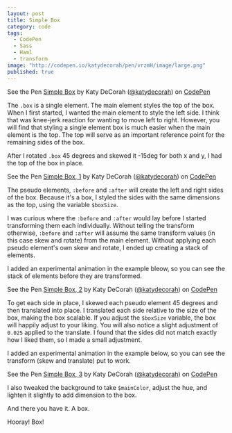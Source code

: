 ```yaml
---
layout: post
title: Simple Box
category: code
tags: 
  - CodePen
  - Sass
  - Haml
  - transform
image: "http://codepen.io/katydecorah/pen/vrzmH/image/large.png"
published: true
---
```


<p data-height="350" data-theme-id="97" data-slug-hash="vrzmH" data-user="katydecorah" data-default-tab="result" class='codepen'>See the Pen <a href='http://codepen.io/katydecorah/pen/vrzmH'>Simple Box</a> by Katy DeCorah (<a href='http://codepen.io/katydecorah'>@katydecorah</a>) on <a href='http://codepen.io'>CodePen</a></p>

The `.box` is a single element. The main element styles the top of the box. When I first started, I wanted the main element to style the left side. I think that was knee-jerk reaction for wanting to move left to right. However, you will find that styling a single element box is much easier when the main element is the top. The top will serve as an important reference point for the remaining sides of the box.

After I rotated `.box` 45 degrees and skewed it -15deg for both x and y, I had the top of the box in place.

<p data-height="270" data-theme-id="97" data-slug-hash="8707388727c57ea3ff8ce3bc42af5f56" data-user="katydecorah" data-default-tab="result" class='codepen'>See the Pen <a href='http://codepen.io/katydecorah/pen/8707388727c57ea3ff8ce3bc42af5f56'>Simple Box, 1</a> by Katy DeCorah (<a href='http://codepen.io/katydecorah'>@katydecorah</a>) on <a href='http://codepen.io'>CodePen</a></p>

The pseudo elements, `:before` and `:after` will create the left and right sides of the box. Because it's a box, I styled the sides with the same dimensions as the top, using the variable `$boxSize`.
 
I was curious where the `:before` and `:after` would lay before I started transforming them each individually. Without telling the transform otherwise, `:before` and `:after` will assume the same transform values (in this case skew and rotate) from the main element. Without applying each pseudo element's own skew and rotate, I ended up creating a stack of elements.

I added an experimental animation in the example bleow, so you can see the stack of elements before they are transformed.

<p data-height="270" data-theme-id="97" data-slug-hash="1ef155d2126eb89a515ed9873dc1b722" data-user="katydecorah" data-default-tab="result" class='codepen'>See the Pen <a href='http://codepen.io/katydecorah/pen/1ef155d2126eb89a515ed9873dc1b722'>Simple Box, 2</a> by Katy DeCorah (<a href='http://codepen.io/katydecorah'>@katydecorah</a>) on <a href='http://codepen.io'>CodePen</a></p>

To get each side in place, I skewed each pseudo element 45 degrees and then translated into place. I translated each side relative to the size of the box, making the box scalable. If you adjust the `$boxSize` variable, the box will happily adjust to your liking. You will also notice a slight adjustment of `0.025` applied to the translate. I found that the sides did not match exactly how I liked them, so I made a small adjustment.

I added an experimental animation in the example below, so you can see the transform (skew and translate) put to work.

<p data-height="270" data-theme-id="97" data-slug-hash="c363cbddcd4e63bf4b3940b4f8b68fc8" data-user="katydecorah" data-default-tab="result" class='codepen'>See the Pen <a href='http://codepen.io/katydecorah/pen/c363cbddcd4e63bf4b3940b4f8b68fc8'>Simple Box, 3</a> by Katy DeCorah (<a href='http://codepen.io/katydecorah'>@katydecorah</a>) on <a href='http://codepen.io'>CodePen</a></p>

I also tweaked the background to take `$mainColor`, adjust the hue, and lighten it slightly to add dimension to the box. 

And there you have it. A box.

Hooray! Box!